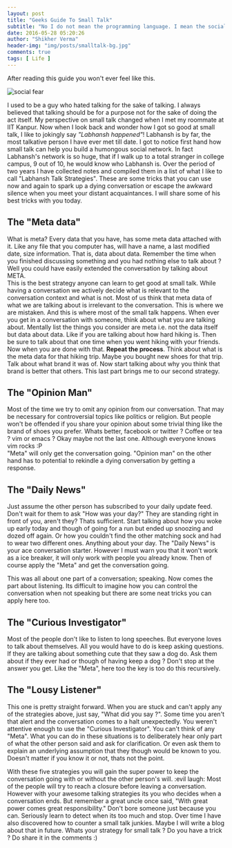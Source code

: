 ```yaml
---
layout: post
title: "Geeks Guide To Small Talk"
subtitle: "No I do not mean the programming language. I mean the social ritual hackers are stereotypically bad at."
date: 2016-05-28 05:20:26
author: "Shikher Verma"
header-img: "img/posts/smalltalk-bg.jpg"
comments: true
tags: [ Life ]
---
```


After reading this guide you won't ever feel like this.

![social fear](http://poorlydrawnlines.com/wp-content/uploads/2012/02/social-fear.jpg)

I used to be a guy who hated talking for the sake of talking.
I always believed that talking should be for a purpose not for the sake of doing the act itself. My perspective on small talk
changed when I met my roommate at IIT Kanpur. Now when I look back and wonder how I got so good at small talk,
I like to jokingly say *"Labhansh happened"*! Labhansh is by far, the most talkative person I have ever met till date.
I got to notice first hand how small talk can help you build a humongous social network. In fact Labhansh's network
is so huge, that if I walk up to a total stranger in college campus, 9 out of 10, he would know who Labhansh is. Over
the period of two years I have collected notes and compiled them in a list of what I like to call "Labhansh Talk Strategies".
These are some tricks that you can use now and again to spark up a dying conversation or escape the awkward silence
 when you meet your distant acquaintances. I will share some of his best tricks with you today.
   
## The "Meta data"
What is meta? Every data that you have, has some meta data attached with it. Like any file that you computer has, will
have a name, a last modified date, size information. That is, data about data. Remember the time when you finished
discussing something and you had nothing else to talk about ? Well you could have easily extended the conversation
by talking about META.  
This is the best strategy anyone can learn to get good at small talk. While having a conversation we actively decide what 
is relevant to the conversation context and what is not. Most of us think that meta data of what we are talking about is 
irrelevant to the conversation. This is where we are mistaken. And this is where most of the small talk happens. When ever
you get in a conversation with someone, think about what you are talking about. Mentally list the things you consider
are meta i.e. not the data itself but data about data. Like if you are talking about how hard hiking is. Then be sure to talk
about that one time when you went hiking with your friends. Now when you are done with that. **Repeat the process**.
Think about what is the meta data for that hiking trip. Maybe you bought new shoes for that trip. Talk about what brand it
was of. Now start talking about why you think that brand is better that others. This last part brings me to our second strategy.

## The "Opinion Man"
Most of the time we try to omit any opinion from our conversation. That may be necessary for controversial topics like
politics or religion. But people won't be offended if you share your opinion about some trivial thing like the brand of shoes you
prefer. Whats better, facebook or twitter ? Coffee or tea ? vim or emacs ? Okay maybe not the last one. Although everyone
knows vim rocks :P  
"Meta" will only get the conversation going. "Opinion man" on the other hand has to potential to rekindle a dying
conversation by getting a response.

## The "Daily News"
Just assume the other person has subscribed to your daily update feed. Don't wait for them to ask "How was your day?"
They are standing right in front of you, aren't they? Thats sufficient. Start talking about how you woke up early today and
though of going for a run but ended up snoozing and dozed off again. Or how you couldn't find the other matching sock
and had to wear two different ones. Anything about your day. The "Daily News" is your ace conversation starter. However I
must warn you that it won't work as a ice breaker, it will only work with people you already know. Then of course apply the
 "Meta" and get the conversation going.

This was all about one part of a conversation; speaking. Now comes the part about listening. Its difficult to imagine how you
can control the conversation when not speaking but there are some neat tricks you can apply here too.

## The "Curious Investigator"
Most of the people don't like to listen to long speeches. But everyone loves to talk about themselves. All you would have to
do is keep asking questions. If they are talking about something cute that they saw a dog do. Ask them about if they ever had
or though of having keep a dog ? Don't stop at the answer you get. Like the "Meta", here too the key is too do this recursively.

## The "Lousy Listener"
This one is pretty straight forward. When you are stuck and can't apply any of the strategies above, just say,
"What did you say ?". Some time you aren't that alert and the conversation comes to a halt unexpectedly.
You weren't attentive enough to use the "Curious Investigator". You can't think of any "Meta". What you can do in these
situations is to deliberately hear only part of what the other person said and ask for clarification. Or even ask them to explain
an underlying assumption that they though would be known to you. Doesn't matter if you know it or not, thats not the point.

With these five strategies you will gain the super power to keep the conversation going with or without the other person's will.
:evil laugh: Most of the people will try to reach a closure before leaving a conversation. However with your awesome talking
strategies its you who decides when a conversation ends. But remember a great uncle once said, "With great power comes 
great responsibility." Don't bore someone just because you can. Seriously learn to detect when its too much and stop. 
Over time I have also discovered how to counter a small talk junkies. Maybe I will write a blog about that in future. Whats 
your strategy for small talk ? Do you have a trick ? Do share it in the comments :)
